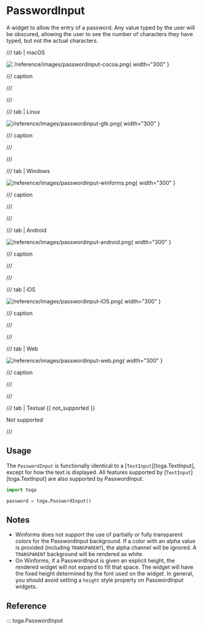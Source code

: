 # PasswordInput

A widget to allow the entry of a password. Any value typed by the user
will be obscured, allowing the user to see the number of characters they
have typed, but not the actual characters.

/// tab | macOS

![`/reference/images/passwordinput-cocoa.png](/reference/images/passwordinput-cocoa.png){ width="300" }

/// caption

///


<!-- TODO: Update alt text -->

///

/// tab | Linux

![/reference/images/passwordinput-gtk.png](/reference/images/passwordinput-gtk.png){ width="300" }

/// caption

///


<!-- TODO: Update alt text -->

///

/// tab | Windows

![/reference/images/passwordinput-winforms.png](/reference/images/passwordinput-winforms.png){ width="300" }

/// caption

///


<!-- TODO: Update alt text -->

///

/// tab | Android

![/reference/images/passwordinput-android.png](/reference/images/passwordinput-android.png){ width="300" }

/// caption

///


<!-- TODO: Update alt text -->

///

/// tab | iOS

![/reference/images/passwordinput-iOS.png](/reference/images/passwordinput-iOS.png){ width="300" }

/// caption

///


<!-- TODO: Update alt text -->

///

/// tab | Web

![/reference/images/passwordinput-web.png](/reference/images/passwordinput-web.png){ width="300" }

/// caption

///


<!-- TODO: Update alt text -->

///

/// tab | Textual {{ not_supported }}

Not supported

///

## Usage

The `PasswordInput` is functionally identical to a
[`TextInput`][toga.TextInput], except for how the
text is displayed. All features supported by
[`TextInput`][toga.TextInput] are also supported by
PasswordInput.

```python
import toga

password = toga.PasswordInput()
```

## Notes

- Winforms does not support the use of partially or fully transparent
  colors for the PasswordInput background. If a color with an alpha
  value is provided (including `TRANSPARENT`), the alpha channel will be
  ignored. A `TRANSPARENT` background will be rendered as white.
- On Winforms, if a PasswordInput is given an explicit height, the
  rendered widget will not expand to fill that space. The widget will
  have the fixed height determined by the font used on the widget. In
  general, you should avoid setting a `height` style property on
  PasswordInput widgets.

## Reference

::: toga.PasswordInput
